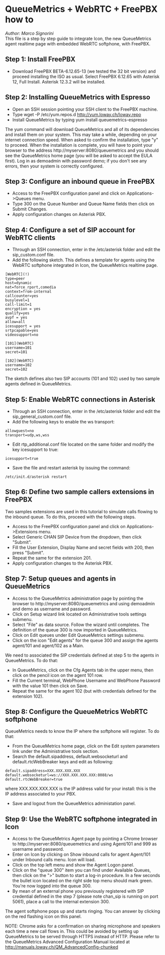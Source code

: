 # QueueMetrics + WebRTC + FreePBX how to
_Author: Marco Signorini_   
This file is a step by step guide to integrate Icon, the new QueueMetrics agent realtime page with embedded WebRTC softphone, with FreePBX.


## Step 1: Install FreePBX
* Download FreePBX BETA-6.12.65-13 (we tested the 32 bit version) and proceed installing the ISO as usual. Select FreePBX 6.12.65 with Asterisk 12, Full Install. 
Asterisk 12.3.2 will be installed.

## Step 2: Installing QueueMetrics with Espresso
* Open an SSH session pointing your SSH client to the FreePBX machine.
* Type wget -P /etc/yum.repos.d http://yum.loway.ch/loway.repo
* Install QueueMetrics by typing yum install queuemetrics-espresso

The yum command will download QueueMetrics and all of its dependencies and install them on your system. This may take a while, depending on your internet connection speed. When asked to confirm the installation, type "y" to proceed.
When the installation is complete, you will have to point your browser to the address http://myserver:8080/queuemetrics and you should see the QueueMetrics home page (you will be asked to accept the EULA first).
Log in as demoadmin with password demo; if you don't see any errors, then your system is correctly configured.

## Step 3: Configure an inbound queue in FreePBX
* Access to the FreePBX configuration panel and click on Applications->Queues menu.
* Type 300 on the Queue Number and Queue Name fields then click on Submit Changes. 
* Apply configuration changes on Asterisk PBX.

## Step 4: Configure a set of SIP account for WebRTC clients
* Through an SSH connection, enter in the /etc/asterisk folder and edit the sip_custom.conf file.
* Add the following sketch. This defines a template for agents using the WebRTC softphone integrated in Icon, the QueueMetrics realtime page.   

 
```
[WebRTC](!)
type=peer
host=dynamic
nat=force_rport,comedia
context=from-internal
callcounter=yes
busylevel=1
call-limit=1
encryption = yes
qualify=yes
avpf = yes
allow=all
icesupport = yes
srtpcapable=yes
videosupport=no

[101](WebRTC)
username=101
secret=101

[102](WebRTC)
username=102
secret=102
```

The sketch defines also two SIP accounts (101 and 102) used by two sample agents defined in QueueMetrics.


## Step 5: Enable WebRTC connections in Asterisk
* Through an SSH connection, enter in the /etc/asterisk folder and edit the sip_general_custom.conf file.
* Add the following keys to enable the ws transport:


```
allowguest=no
transport=udp,ws,wss
```

* Edit rtp_additional.conf file located on the same folder and modify the key icesupport to true:


 
```
icesupport=true
```
	
* Save the file and restart asterisk by issuing the command:


```
/etc/init.d/asterisk restart
```	
	

## Step 6: Define two sample callers extensions in FreePBX
Two samples extensions are used in this tutorial to simulate calls flowing to the inbound queue. To do this, proceed with the following steps.
* Access to the FreePBX configuration panel and click on Applications->Extensions menu.
* Select Generic CHAN SIP Device from the dropdown, then click "Submit".
* Fill the User Extension, Display Name and secret fields with 200, then press "Submit".
* Repeat the same for the extension 201.
* Apply configuration changes to the Asterisk PBX.

## Step 7: Setup queues and agents in QueueMetrics
* Access to the QueueMetrics administration page by pointing the browser to  http://myserver:8080/queuemetrics and using demoadmin and demo as username and password.
* Click on Setup wizard link located on Administrative tools settings submenu.
* Select "File" as data source. Follow the wizard until completes. The definition of the queue 300 is now imported in QueueMetrics.
* Click on Edit queues under Edit QueueMetrics settings submenu.
* Click on the icon "Edit agents" for the queue 300 and assign the agents agent/101 and agent/102 as a Main.

We need to associated the SIP credentials defined at step 5 to the agents in QueueMetrics. To do that:
* In QueueMetrics, click on the Cfg Agents tab in the upper menu, then click on the pencil icon on the agent 101 row.
* Fill the Current terminal, WebPhone Username and WebPhone Password with the value 101 then click on Save.
* Repeat the same for the agent 102 (but with credentials defined for the extension 102).

## Step 8: Configure the QueueMetrics WebRTC softphone
QueueMetrics needs to know the IP where the softphone will register. To do that:
* From the QueueMetrics home page, click on the Edit system parameters link under the Administrative tools section.
* Search the default.sipaddress, default.websocketurl and default.rtcWebBreaker keys and edit as following:
 

```
default.sipaddress=XXX.XXX.XXX.XXX
default.websocketurl=ws://XXX.XXX.XXX.XXX:8088/ws
default.rtcWebBreaker=true
```

where XXX.XXX.XXX.XXX is the IP address valid for your install: this is the IP address associated to your PBX.

* Save and logout from the QueueMetrics administation panel.

## Step 9: Use the WebRTC softphone integrated in Icon
* Access to the QueueMetrics Agent page by pointing a Chrome browser to  http://myserver:8080/queuemetrics and using Agent/101 and 999 as username and password.
* Enter on Icon by clicking on Show inbound calls for agent Agent/101 under Inbound calls menu. Icon will load. 
* Click on the top left menu and show the Agent Logon panel. 
* Click on the "queue 300" item you can find under Available Queues, then click on the ">" button to start a log-in procedure. In a few seconds the bullet icon located on the
right side top menu should mark green. You're now logged into the queue 300.
* By mean of an external phone you previously registered with SIP credential defined in the step 7 (please note chan_sip is running on port 5061), place a call to the internal extension 300.

The agent softphone pops up and starts ringing. You can answer by clicking on the red flashing icon on this panel.

NOTE: Chrome asks for a confirmation on sharing microphone and speakers each time a new call flows in. This could be avoided by setting up QueueMetrics to be served through HTTPS
instead of HTTP. Please refer to the QueueMetrics Advanced Configuration Manual located at http://manuals.loway.ch/QM_AdvancedConfig-chunked


